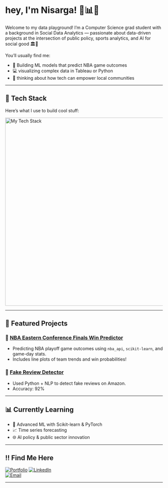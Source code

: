 # hey, I'm Nisarga! 🌱📊✨

Welcome to my data playground! I’m a Computer Science grad student with a background in Social Data Analytics — passionate about data-driven projects at the intersection of public policy, sports analytics, and AI for social good 🏛️🏀

You’ll usually find me:
- 🏀 Building ML models that predict NBA game outcomes
- 💻 visualizing complex data in Tableau or Python
- 🌇 thinking about how tech can empower local communities

---

## 🔧 Tech Stack
Here’s what I use to build cool stuff:

<img src="https://skillicons.dev/icons?i=python,sklearn,tableau,pandas,numpy,html,css,js,git,github,r" alt="My Tech Stack" width="600"/>

---

## 📂 Featured Projects

### 🏀 [NBA Eastern Conference Finals Win Predictor](https://github.com/nisargakadam/nba-ecf-win-predictor)
- Predicting NBA playoff game outcomes using `nba_api`, `scikit-learn`, and game-day stats.
-  Includes line plots of team trends and win probabilities!


### 🧠 [Fake Review Detector](https://github.com/nisargakadam/Influence-of-Fake-Reviews-on-Quality-Amazon-Product-Recommendation)
- Used Python + NLP to detect fake reviews on Amazon.  
- Accuracy: 92% 
---

## 📊 Currently Learning
- 🐍 Advanced ML with Scikit-learn & PyTorch
- 📈 Time series forecasting
- 🌐 AI policy & public sector innovation

---

## ‼️ Find Me Here

[![Portfolio](https://img.shields.io/badge/Portfolio-%230077B5?style=for-the-badge&logo=google-chrome&logoColor=white)](https://nisargakadam.github.io) 
[![LinkedIn](https://img.shields.io/badge/LinkedIn-%230077B5?style=for-the-badge&logo=linkedin&logoColor=white)](https://www.linkedin.com/in/nisarga-kadam/)  
[![Email](https://img.shields.io/badge/Email-nisargakadam@gmail.com-%23EA4335?style=for-the-badge&logo=gmail&logoColor=white)](mailto:nisargakadam@gmail.com)

---
